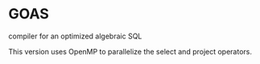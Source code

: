 GOAS
====

compiler for an optimized algebraic SQL

This version uses OpenMP to parallelize the select and project operators.